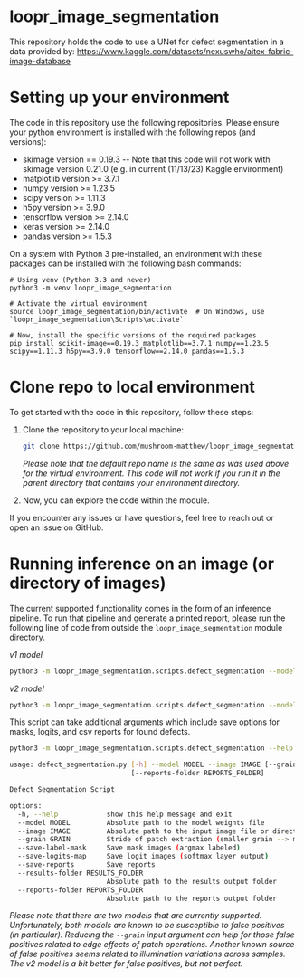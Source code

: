 # loopr_image_segmentation
This repository holds the code to use a UNet for defect segmentation in a data provided by: https://www.kaggle.com/datasets/nexuswho/aitex-fabric-image-database

# Setting up your environment
The code in this repository use the following repositories. Please ensure your python environment is installed with the following repos (and versions):
- skimage version == 0.19.3  -- Note that this code will not work with skimage version 0.21.0 (e.g. in current (11/13/23) Kaggle environment)
- matplotlib version >= 3.7.1
- numpy version >= 1.23.5
- scipy version >= 1.11.3
- h5py version >= 3.9.0
- tensorflow version >= 2.14.0
- keras version >= 2.14.0
- pandas version >= 1.5.3

On a system with Python 3 pre-installed, an environment with these packages can be installed with the following bash commands:
~~~~
# Using venv (Python 3.3 and newer)
python3 -m venv loopr_image_segmentation

# Activate the virtual environment
source loopr_image_segmentation/bin/activate  # On Windows, use `loopr_image_segmentation\Scripts\activate`

# Now, install the specific versions of the required packages
pip install scikit-image==0.19.3 matplotlib==3.7.1 numpy==1.23.5 scipy==1.11.3 h5py==3.9.0 tensorflow==2.14.0 pandas==1.5.3
~~~~

# Clone repo to local environment

To get started with the code in this repository, follow these steps:

1. Clone the repository to your local machine:

    ```bash
    git clone https://github.com/mushroom-matthew/loopr_image_segmentation.git
    ```
    *Please note that the default repo name is the same as was used above for the virtual environment. This code will not work if you run it in the parent directory that contains your environment directory.*
    
2. Now, you can explore the code within the module.

If you encounter any issues or have questions, feel free to reach out or open an issue on GitHub.

# Running inference on an image (or directory of images)

The current supported functionality comes in the form of an inference pipeline. To run that pipeline and generate a printed report, please run the following line of code from outside the `loopr_image_segmentation` module directory.

*v1 model*
~~~~bash
python3 -m loopr_image_segmentation.scripts.defect_segmentation --model {/absolute/path/to/}loopr_image_segementation/models/pretrained_model.h5 --image {/absolute/path/to/image/or/directory/of/images/such/as/}loopr_image_segmentation/data/sample_data/
~~~~

*v2 model*
~~~~bash
python3 -m loopr_image_segmentation.scripts.defect_segmentation --model {/absolute/path/to/}loopr_image_segementation/models/pretrained_model_v2.h5 --image {/absolute/path/to/image/or/directory/of/images/such/as/}loopr_image_segmentation/data/sample_data/
~~~~

This script can take additional arguments which include save options for masks, logits, and csv reports for found defects.

~~~~bash
python3 -m loopr_image_segmentation.scripts.defect_segmentation --help

usage: defect_segmentation.py [-h] --model MODEL --image IMAGE [--grain GRAIN] [--save-label-mask] [--save-logits-map] [--save-reports] [--results-folder RESULTS_FOLDER]
                              [--reports-folder REPORTS_FOLDER]

Defect Segmentation Script

options:
  -h, --help            show this help message and exit
  --model MODEL         Absolute path to the model weights file
  --image IMAGE         Absolute path to the input image file or directory
  --grain GRAIN         Stride of patch extraction (smaller grain --> more patches --> more accurate --> longer runtime)
  --save-label-mask     Save mask images (argmax labeled)
  --save-logits-map     Save logit images (softmax layer output)
  --save-reports        Save reports
  --results-folder RESULTS_FOLDER
                        Absolute path to the results output folder
  --reports-folder REPORTS_FOLDER
                        Absolute path to the reports output folder
~~~~

*Please note that there are two models that are currently supported. Unfortunately, both models are known to be susceptible to false positives (in particular). Reducing the `--grain` input argument can help for those false positives related to edge effects of patch operations. Another known source of false positives seems related to illumination variations across samples. The v2 model is a bit better for false positives, but not perfect.*
